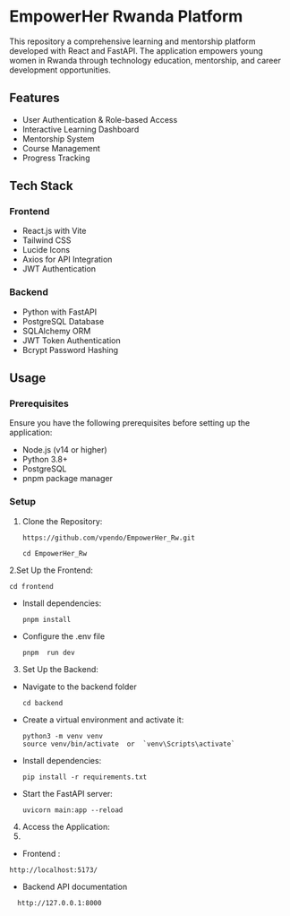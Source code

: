 # EmpowerHer Rwanda Platform

This repository a comprehensive learning and mentorship platform developed with React and FastAPI. The application empowers young women in Rwanda through technology education, mentorship, and career development opportunities.

## Features
- User Authentication & Role-based Access
- Interactive Learning Dashboard
- Mentorship System
- Course Management
- Progress Tracking


## Tech Stack

### Frontend
- React.js with Vite
- Tailwind CSS
- Lucide Icons
- Axios for API Integration
- JWT Authentication

### Backend
- Python with FastAPI
- PostgreSQL Database
- SQLAlchemy ORM
- JWT Token Authentication
- Bcrypt Password Hashing

## Usage

### Prerequisites
Ensure you have the following prerequisites before setting up the application:
- Node.js (v14 or higher)
- Python 3.8+
- PostgreSQL
- pnpm package manager

### Setup

1. Clone the Repository:

   
   ```
   https://github.com/vpendo/EmpowerHer_Rw.git

   cd EmpowerHer_Rw
   ```

2.Set Up the Frontend:

```
cd frontend

```
- Install dependencies:
  
  ```
  pnpm install

  ```
- Configure the .env file

  ```
  pnpm  run dev 

  ```

3. Set Up the Backend:
 - Navigate to the backend folder
   
   ```
   cd backend
   ```
 - Create a virtual environment and activate it:
     
     ```
     python3 -m venv venv
     source venv/bin/activate  or  `venv\Scripts\activate`

     ```
 - Install dependencies:
   
   ```
   pip install -r requirements.txt

   ```
 - Start the FastAPI server:
   
   ```
   uvicorn main:app --reload

   ```
4. Access the Application:
5. 
  - Frontend :
   ```
   http://localhost:5173/
   ```
- Backend API documentation

``` 
  http://127.0.0.1:8000
 ```
   
   






